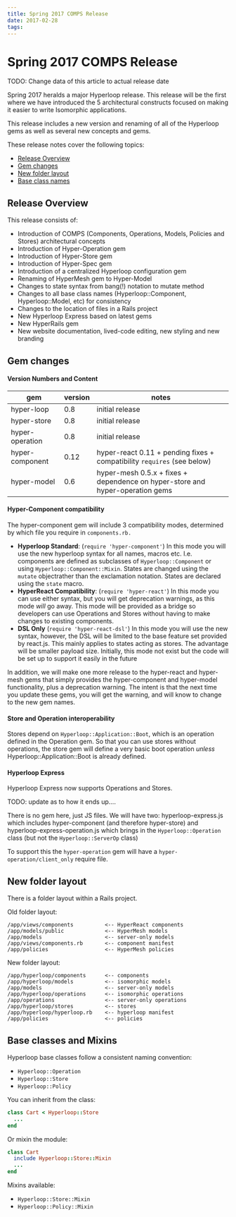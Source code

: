 ```yaml
---
title: Spring 2017 COMPS Release
date: 2017-02-28
tags:
---
```


# Spring 2017 COMPS Release

TODO: Change data of this article to actual release date

Spring 2017 heralds a major Hyperloop release. This release will be the first where we have introduced the 5 architectural constructs focused on making it easier to write Isomorphic applications.

This release includes a new version and renaming of all of the Hyperloop gems as well as several new concepts and gems.

These release notes cover the following topics:

+ [Release Overview](#release-overview)
+ [Gem changes](#gem-changes)
+ [New folder layout](#new-folder-layout)
+ [Base class names](#base-class-names)

## Release Overview

This release consists of:

+ Introduction of COMPS (Components, Operations, Models, Policies and Stores) architectural concepts
+ Introduction of Hyper-Operation gem
+ Introduction of Hyper-Store gem
+ Introduction of Hyper-Spec gem
+ Introduction of a centralized Hyperloop configuration gem
+ Renaming of HyperMesh gem to Hyper-Model
+ Changes to state syntax from bang(!) notation to mutate method
+ Changes to all base class names (Hyperloop::Component, Hyperloop::Model, etc) for consistency
+ Changes to the location of files in a Rails project
+ New Hyperloop Express based on latest gems
+ New HyperRails gem
+ New website documentation, lived-code editing, new styling and new branding

## Gem changes

#### Version Numbers and Content
| gem | version | notes |
|-----------------|---------|-------|
| hyper-loop | 0.8 | initial release |
| hyper-store | 0.8 | initial release |
| hyper-operation | 0.8 | initial release |
| hyper-component | 0.12 | hyper-react 0.11 + pending fixes + compatibility `requires` (see below) |
| hyper-model | 0.6 | hyper-mesh 0.5.x + fixes + dependence on hyper-store and hyper-operation gems |

#### Hyper-Component compatibility
The hyper-component gem will include 3 compatibility modes, determined by which file you require in `components.rb.`

+ **Hyperloop Standard**: (`require 'hyper-component'`) In this mode you will use the new hyperloop syntax for all names, macros etc.  I.e. components are defined as subclasses of `Hyperloop::Component` or using `Hyperloop::Component::Mixin`.   States are changed using the `mutate` objectrather than the exclamation notation.  States are declared using the `state` macro.
+ **HyperReact Compatibility**: (`require 'hyper-react'`) In this mode you can use either syntax, but you will get deprecation warnings, as this mode *will* go away.  This mode will be provided as a bridge so developers can use Operations and Stores without having to make changes to existing components.
+ **DSL Only** (`require 'hyper-react-dsl'`)  In this mode you will use the new syntax, however, the DSL will be limited to the base feature set provided by react.js.  This mainly applies to states acting as stores.  The advantage will be smaller payload size.  Initially, this mode not exist but the code will be set up to support it easily in the future

In addition, we will make one more release to the hyper-react and hyper-mesh gems that simply provides the hyper-component and hyper-model functionality, plus a deprecation warning.  The intent is that the next time you update these gems, you will get the warning, and will know to change to the new gem names.

#### Store and Operation interoperability

Stores depend on `Hyperloop::Application::Boot`, which is an operation defined in the Operation gem.  So that you can use stores without operations, the store gem will define a very basic boot operation *unless* Hyperloop::Application::Boot is already defined.

#### Hyperloop Express

Hyperloop Express now supports Operations and Stores.

TODO: update as to how it ends up....

There is no gem here, just JS files.  We will have two: hyperloop-express.js which includes hyper-component (and therefore hyper-store) and hyperloop-express-operation.js which brings in the `Hyperloop::Operation` class (but not the `Hyperloop::ServerOp` class)

To support this the `hyper-operation` gem will have a `hyper-operation/client_only` require file.

## New folder layout

There is a folder layout within a Rails project.

Old folder layout:

```text
/app/views/components          <-- HyperReact components
/app/models/public             <-- HyperMesh models
/app/models                    <-- server-only models
/app/views/components.rb       <-- component manifest
/app/policies                  <-- HyperMesh policies
```

New folder layout:

```text
/app/hyperloop/components      <-- components
/app/hyperloop/models          <-- isomorphic models
/app/models                    <-- server-only models
/app/hyperloop/operations      <-- isomorphic operations
/app/operations                <-- server-only operations
/app/hyperloop/stores          <-- stores
/app/hyperloop/hyperloop.rb    <-- hyperloop manifest
/app/policies                  <-- policies
```

## Base classes and Mixins

Hyperloop base classes follow a consistent naming convention:

+ `Hyperloop::Operation`
+ `Hyperloop::Store`
+ `Hyperloop::Policy`

You can inherit from the class:

```ruby
class Cart < Hyperloop::Store
  ...
end
```

Or mixin the module:

```ruby
class Cart
  include Hyperloop::Store::Mixin
  ...
end
```

Mixins available:

+ `Hyperloop::Store::Mixin`
+ `Hyperloop::Policy::Mixin`
